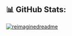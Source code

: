 ## 📊 GitHub Stats:
[![reimaginedreadme](https://myreadme.vercel.app/api/embed/ArshSSandhu?panels=userstatistics,toprepositories,toplanguages,commitgraph)](https://boulderbugle.com/reimaginedreadme-D76PMmZg)